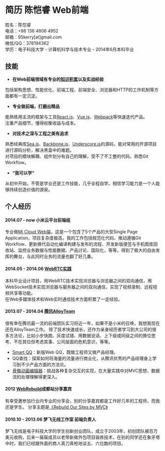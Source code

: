 # 简历 陈恺睿 Web前端

姓名：陈恺睿  
电话：+86 136 4806 4952  
邮箱：95kerry[at]gmail.com  
微信/QQ：378194362  
学历：电子科技大学 - 计算机科学与技术专业 - 2014年6月本科毕业

## 技能

* **在Web前端领域有专业的[知识积累](http://book.douban.com/people/kerrychen95/collect)以及实战经验**

包括架构思想、性能优化、前端工程、前端安全、浏览器和HTTP的工作机制等方面都有一定沉淀。

* **专业做前端，打磨出精品**

能熟练用主流的框架与工具[React.js](http://facebook.github.io/react/)、[Vue.js](http://vuejs.org/)、[Webpack](http://webpack.github.io/)等快速迭代产品。  
注重产品细节，懂得权衡收益与成本。

* **对技术之深与工程之美有追求**

熟悉经典库[Sea.js](https://github.com/kerryChen95/blog/issues/6)、[Backbone.js](https://github.com/jashkenas/backbone)、[Underscore.js](https://github.com/jashkenas/underscore)的源码，能对常用的开源项目进行源码分析，解决黑盒中的难题。  
对项目的模块解耦、组件划分有自己的理解，受不了不工整的代码，熟悉Git Workflow。

* **“我可以学”**

从初中开始，不管是学业还是工作技能，几乎全程自学。相信学习能力是一个人能够持续创造价值的源泉。

## 个人经历

#### 2014.07 - now 小米云平台前端组

专业做[Mi Cloud Web端](https://i.mi.com/)，这是一个包含了5个产品的大型Single Page Application，项目复杂度极高，我的工作包括规范化代码、推动遵循Git Workflow、更新换代自动化编译构建与发布的流程、开发新版便签与手机图库回收站、监控业务数据与性能数据、产品讨论、国际化，等等。得到了极大的自由发挥的舞台，与此同时业务的流量也翻了好几番。

#### 2014.05 - 2014.06 [WebRTC实践](https://github.com/kerryChen95/webRTC-practice)

本科毕业设计项目，用WebRTC技术实现浏览器与浏览器之间的双向通信，用WebSocket技术实现浏览器与服务器之间的双向通信，实现了视频录制、远程视频共享等功能。  
在Web多媒体技术和Web实时通信技术方面积累了一定经验。

#### 2013.07 - 2014.04 [腾讯AlloyTeam](http://www.alloyteam.com/about/)

很有幸在腾讯最一流的前端团队实习将近一年，如果不是小米的召唤，我想我现在还在AlloyTeam工作。
除了技术快速成长，还作为亲身经历者学习到大公司的很多方法论，比如小步快跑、灰度试错、用数据说话、上下级或同级之间的换位思考、不在其位但考虑其事、公司层面的危机意识，等等。

* [Smart QQ](http://w.qq.com/)：新版Web QQ，既做工程师又做产品经理。
* QQ查找：探索如何将海量的流量进行商业化，从腾讯优秀的产品经理身上学习到不少产品方面的方法论。
* [骨骼动画编辑器](https://github.com/kerryChen95/boneAnimationEditor)：挑战各种复杂交互的实现，在大量实践中对MVC思想、数据流的处理理解得更深入。

#### 2012 [WebRebuild](http://webrebuild.org/about.html)成都站分享嘉宾

有幸受邀参加行业内专业的分享会，别的分享嘉宾都是工作好几年的工程师，而我还是学生。
分享主题是[《Rebuild Our Sites by MVC》](https://github.com/kerryChen95/rebuild-our-sites-by-MVC)

#### 2010.10 - 2013.06 梦飞无线工作室 前端负责人

梦飞无线是电子科技大学的学生创新创业团队，成立于2003年，初创团队被百万美元收购，后来一届届成员以老带新做外包项目锻炼技术，在别的同学还在象牙塔中时，我们已经跟外面的商人真刀真枪地谈五、六位数的项目。
